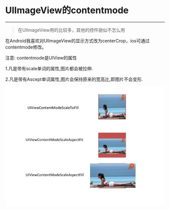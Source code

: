 # UIImageView的contentmode

---

> 在UIImageView用的比较多，其他的控件貌似不怎么用

在Android我喜欢对UIImageView的显示方式改为centerCrop，ios可通过contentmode修改。

注意: contentmode是UIView的属性

1.凡是带有scale单词的属性,图片都会被拉伸.

2.凡是带有Ascept单词属性,图片会保持原来的宽高比,即图片不会变形.

![](/assets/contentMode.jpg)

